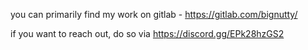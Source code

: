 you can primarily find my work on gitlab - https://gitlab.com/bignutty/

if you want to reach out, do so via https://discord.gg/EPk28hzGS2
